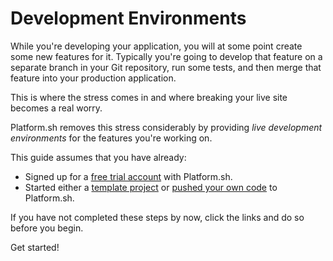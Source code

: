 # Development Environments

While you're developing your application, you will at some point create some new features for it. Typically you're going to develop that feature on a separate branch in your Git repository, run some tests, and then merge that feature into your production application.

This is where the stress comes in and where breaking your live site becomes a real worry.

Platform.sh removes this stress considerably by providing *live development environments* for the features you're working on.

This guide assumes that you have already:

* Signed up for a [free trial account](https://accounts.platform.sh/platform/trial/general/setup) with Platform.sh.
* Started either a [template project](/gettingstarted/template.md) or [pushed your own code](/gettingstarted/own-code.md) to Platform.sh.

If you have not completed these steps by now, click the links and do so before you begin.

<div class="buttons">
  <a class="button-link next" onclick="gitbook.navigation.goNext()">Get started!</a>
</div>
